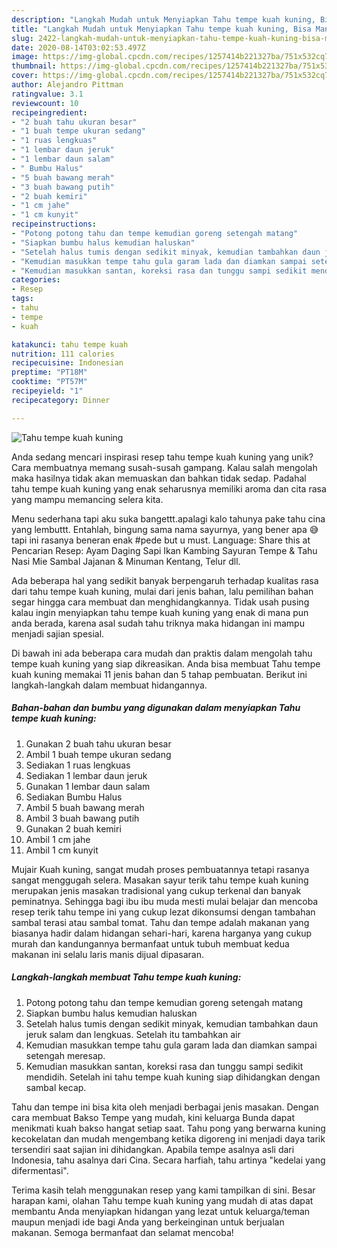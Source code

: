 ```yaml
---
description: "Langkah Mudah untuk Menyiapkan Tahu tempe kuah kuning, Bisa Manjain Lidah"
title: "Langkah Mudah untuk Menyiapkan Tahu tempe kuah kuning, Bisa Manjain Lidah"
slug: 2422-langkah-mudah-untuk-menyiapkan-tahu-tempe-kuah-kuning-bisa-manjain-lidah
date: 2020-08-14T03:02:53.497Z
image: https://img-global.cpcdn.com/recipes/1257414b221327ba/751x532cq70/tahu-tempe-kuah-kuning-foto-resep-utama.jpg
thumbnail: https://img-global.cpcdn.com/recipes/1257414b221327ba/751x532cq70/tahu-tempe-kuah-kuning-foto-resep-utama.jpg
cover: https://img-global.cpcdn.com/recipes/1257414b221327ba/751x532cq70/tahu-tempe-kuah-kuning-foto-resep-utama.jpg
author: Alejandro Pittman
ratingvalue: 3.1
reviewcount: 10
recipeingredient:
- "2 buah tahu ukuran besar"
- "1 buah tempe ukuran sedang"
- "1 ruas lengkuas"
- "1 lembar daun jeruk"
- "1 lembar daun salam"
- " Bumbu Halus"
- "5 buah bawang merah"
- "3 buah bawang putih"
- "2 buah kemiri"
- "1 cm jahe"
- "1 cm kunyit"
recipeinstructions:
- "Potong potong tahu dan tempe kemudian goreng setengah matang"
- "Siapkan bumbu halus kemudian haluskan"
- "Setelah halus tumis dengan sedikit minyak, kemudian tambahkan daun jeruk salam dan lengkuas. Setelah itu tambahkan air"
- "Kemudian masukkan tempe tahu gula garam lada dan diamkan sampai setengah meresap."
- "Kemudian masukkan santan, koreksi rasa dan tunggu sampi sedikit mendidih. Setelah ini tahu tempe kuah kuning siap dihidangkan dengan sambal kecap."
categories:
- Resep
tags:
- tahu
- tempe
- kuah

katakunci: tahu tempe kuah 
nutrition: 111 calories
recipecuisine: Indonesian
preptime: "PT18M"
cooktime: "PT57M"
recipeyield: "1"
recipecategory: Dinner

---
```



![Tahu tempe kuah kuning](https://img-global.cpcdn.com/recipes/1257414b221327ba/751x532cq70/tahu-tempe-kuah-kuning-foto-resep-utama.jpg)

Anda sedang mencari inspirasi resep tahu tempe kuah kuning yang unik? Cara membuatnya memang susah-susah gampang. Kalau salah mengolah maka hasilnya tidak akan memuaskan dan bahkan tidak sedap. Padahal tahu tempe kuah kuning yang enak seharusnya memiliki aroma dan cita rasa yang mampu memancing selera kita.

Menu sederhana tapi aku suka bangettt.apalagi kalo tahunya pake tahu cina yang lembuttt. Entahlah, bingung sama nama sayurnya, yang bener apa 😅 tapi ini rasanya beneran enak #pede but u must. Language: Share this at Pencarian Resep: Ayam Daging Sapi Ikan Kambing Sayuran Tempe &amp; Tahu Nasi Mie Sambal Jajanan &amp; Minuman Kentang, Telur dll.

Ada beberapa hal yang sedikit banyak berpengaruh terhadap kualitas rasa dari tahu tempe kuah kuning, mulai dari jenis bahan, lalu pemilihan bahan segar hingga cara membuat dan menghidangkannya. Tidak usah pusing kalau ingin menyiapkan tahu tempe kuah kuning yang enak di mana pun anda berada, karena asal sudah tahu triknya maka hidangan ini mampu menjadi sajian spesial.


Di bawah ini ada beberapa cara mudah dan praktis dalam mengolah tahu tempe kuah kuning yang siap dikreasikan. Anda bisa membuat Tahu tempe kuah kuning memakai 11 jenis bahan dan 5 tahap pembuatan. Berikut ini langkah-langkah dalam membuat hidangannya.

<!--inarticleads1-->

##### Bahan-bahan dan bumbu yang digunakan dalam menyiapkan Tahu tempe kuah kuning:

1. Gunakan 2 buah tahu ukuran besar
1. Ambil 1 buah tempe ukuran sedang
1. Sediakan 1 ruas lengkuas
1. Sediakan 1 lembar daun jeruk
1. Gunakan 1 lembar daun salam
1. Sediakan  Bumbu Halus
1. Ambil 5 buah bawang merah
1. Ambil 3 buah bawang putih
1. Gunakan 2 buah kemiri
1. Ambil 1 cm jahe
1. Ambil 1 cm kunyit


Mujair Kuah kuning, sangat mudah proses pembuatannya tetapi rasanya sangat menggugah selera. Masakan sayur terik tahu tempe kuah kuning merupakan jenis masakan tradisional yang cukup terkenal dan banyak peminatnya. Sehingga bagi ibu ibu muda mesti mulai belajar dan mencoba resep terik tahu tempe ini yang cukup lezat dikonsumsi dengan tambahan sambal terasi atau sambal tomat. Tahu dan tempe adalah makanan yang biasanya hadir dalam hidangan sehari-hari, karena harganya yang cukup murah dan kandungannya bermanfaat untuk tubuh membuat kedua makanan ini selalu laris manis dijual dipasaran. 

<!--inarticleads2-->

##### Langkah-langkah membuat Tahu tempe kuah kuning:

1. Potong potong tahu dan tempe kemudian goreng setengah matang
1. Siapkan bumbu halus kemudian haluskan
1. Setelah halus tumis dengan sedikit minyak, kemudian tambahkan daun jeruk salam dan lengkuas. Setelah itu tambahkan air
1. Kemudian masukkan tempe tahu gula garam lada dan diamkan sampai setengah meresap.
1. Kemudian masukkan santan, koreksi rasa dan tunggu sampi sedikit mendidih. Setelah ini tahu tempe kuah kuning siap dihidangkan dengan sambal kecap.


Tahu dan tempe ini bisa kita oleh menjadi berbagai jenis masakan. Dengan cara membuat Bakso Tempe yang mudah, kini keluarga Bunda dapat menikmati kuah bakso hangat setiap saat. Tahu pong yang berwarna kuning kecokelatan dan mudah mengembang ketika digoreng ini menjadi daya tarik tersendiri saat sajian ini dihidangkan. Apabila tempe asalnya asli dari Indonesia, tahu asalnya dari Cina. Secara harfiah, tahu artinya &#34;kedelai yang difermentasi&#34;. 

Terima kasih telah menggunakan resep yang kami tampilkan di sini. Besar harapan kami, olahan Tahu tempe kuah kuning yang mudah di atas dapat membantu Anda menyiapkan hidangan yang lezat untuk keluarga/teman maupun menjadi ide bagi Anda yang berkeinginan untuk berjualan makanan. Semoga bermanfaat dan selamat mencoba!
